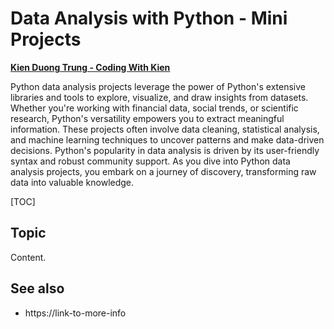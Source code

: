 # Data Analysis with Python - Mini Projects

**[Kien Duong Trung - Coding With Kien](https://duongtrungkien.tech/)**

Python data analysis projects leverage the power of Python's extensive libraries and tools to explore, visualize, and draw insights from datasets. Whether you're working with financial data, social trends, or scientific research, Python's versatility empowers you to extract meaningful information. These projects often involve data cleaning, statistical analysis, and machine learning techniques to uncover patterns and make data-driven decisions. Python's popularity in data analysis is driven by its user-friendly syntax and robust community support. As you dive into Python data analysis projects, you embark on a journey of discovery, transforming raw data into valuable knowledge.

[TOC]

## Topic

Content.

## See also

* https://link-to-more-info